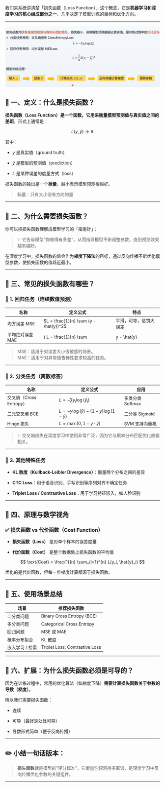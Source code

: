 
我们来系统讲清楚「损失函数（Loss Function）」这个概念，它是**机器学习和深度学习的核心组成部分之一**，几乎决定了模型训练的目标和优化方向。

---
![](asserts/Pasted%20image%2020250805175539.png)
## 🔹 一、定义：什么是损失函数？

**损失函数（Loss Function）**是一个函数，它用来**衡量模型预测值与真实值之间的差距**，形式上通常是：

$$
L(y, \hat{y}) \rightarrow \mathbb{R}
$$

其中：

-   $y$ 是真实值（ground truth）
    
-   $\hat{y}$ 是模型的预测值（prediction）
    
-   $L$ 是某种误差的度量方式（loss）
    

损失函数的输出是一个**标量**，越小表示模型预测得越好。

>标量：只有大小没有方向的量
---

## 🔹 二、为什么需要损失函数？

你可以把损失函数理解成模型学习的「指南针」：

> ✨ 它告诉模型“你做得有多差”，从而指导模型不断调整参数，直到预测效果越来越好。

在深度学习中，损失函数的值会作为**梯度下降法**的目标，通过反向传播不断优化模型参数，使损失函数的值趋近最小。

---

## 🔹 三、常见的损失函数有哪些？

### 📌 1. **回归任务（连续数值预测）**

| 名称 | 定义公式 | 特点 |
| --- | --- | --- |
| 均方误差 MSE | $L = \frac{1}{n} \sum (y - \hat{y})^2$ | 平滑，可导，惩罚大误差 |
| 平均绝对误差 MAE | ( L = \\frac{1}{n} \\sum | y - \\hat{y} |

> MSE：适用于对误差大小很敏感的场景。  
> MAE：适用于对异常值鲁棒性要求较高的任务。

---

### 📌 2. **分类任务（离散标签）**

| 名称 | 定义公式 | 应用 |
| --- | --- | --- |
| 交叉熵（Cross Entropy） | $L = -\sum y_i \log(\hat{y}_i)$ | 多类分类 Softmax |
| 二元交叉熵 BCE | $L = -y\log(\hat{y}) - (1 - y)\log(1 - \hat{y})$ | 二分类 Sigmoid |
| Hinge 损失 | $L = \max(0, 1 - y \cdot \hat{y})$ | SVM 支持向量机 |

> ✨ 交叉熵损失在深度学习中使用非常广泛，因为它与概率分布匹配优化直接相关。

---

### 📌 3. **其他特殊任务**

-   **KL 散度（Kullback-Leibler Divergence）**：衡量两个分布之间的差异
    
-   **CTC Loss**：用于语音识别、手写识别等序列对齐不确定任务
    
-   **Triplet Loss / Contrastive Loss**：用于学习特征嵌入，如人脸识别
    

---

## 🔹 四、原理与数学视角

### ✅ 损失函数 vs 代价函数（Cost Function）

-   **损失函数（Loss）** 是对单个样本的误差度量
    
-   **代价函数（Cost）** 是整个数据集上损失函数的平均值
    

$$
\text{Cost} = \frac{1}{n} \sum_{i=1}^{n} L(y_i, \hat{y}_i)
$$

优化的是代价函数，但每一步梯度计算都源于损失函数。

---

## 🔹 五、使用场景总结

| 场景 | 推荐损失函数 |
| --- | --- |
| 二分类问题 | Binary Cross Entropy (BCE) |
| 多分类问题 | Categorical Cross Entropy |
| 回归问题 | MSE 或 MAE |
| 概率分布拟合 | KL 散度 |
| 嵌入学习 / 检索 | Triplet Loss, Contrastive Loss |

---

## 🔹 六、扩展：为什么损失函数必须是可导的？

因为在训练过程中，常用的优化算法（如梯度下降）**需要计算损失函数关于参数的导数（梯度）**。

所以我们需要损失函数：

-   连续
    
-   可导（最好是处处可导）
    
-   导数形式简单（便于反向传播）
    

---

## ✏️ 小结一句话版本：

> **损失函数**就是模型的“评分标准”，它衡量你预测得多离谱，是深度学习中反向传播优化参数的关键组件。

---
